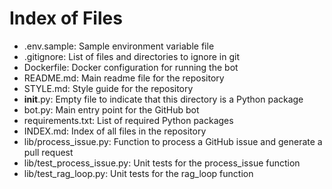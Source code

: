 # Index of Files

- .env.sample: Sample environment variable file
- .gitignore: List of files and directories to ignore in git
- Dockerfile: Docker configuration for running the bot
- README.md: Main readme file for the repository
- STYLE.md: Style guide for the repository
- __init__.py: Empty file to indicate that this directory is a Python package
- bot.py: Main entry point for the GitHub bot
- requirements.txt: List of required Python packages
- INDEX.md: Index of all files in the repository
- lib/process_issue.py: Function to process a GitHub issue and generate a pull request
- lib/test_process_issue.py: Unit tests for the process_issue function
- lib/test_rag_loop.py: Unit tests for the rag_loop function